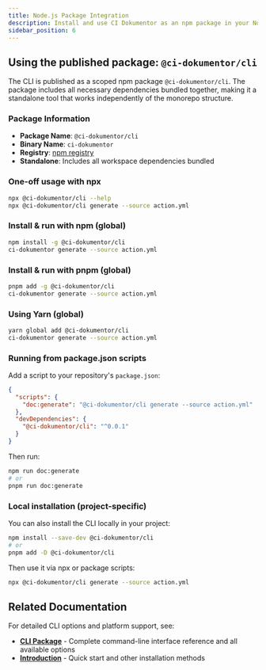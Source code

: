 ```yaml
---
title: Node.js Package Integration
description: Install and use CI Dokumentor as an npm package in your Node.js projects
sidebar_position: 6
---
```


## Using the published package: `@ci-dokumentor/cli`

The CLI is published as a scoped npm package `@ci-dokumentor/cli`. The package includes all necessary dependencies bundled together, making it a standalone tool that works independently of the monorepo structure.

### Package Information

- **Package Name**: `@ci-dokumentor/cli`
- **Binary Name**: `ci-dokumentor`
- **Registry**: [npm registry](https://www.npmjs.com/package/@ci-dokumentor/cli)
- **Standalone**: Includes all workspace dependencies bundled

### One-off usage with npx

```bash
npx @ci-dokumentor/cli --help
npx @ci-dokumentor/cli generate --source action.yml
```

### Install & run with npm (global)

```bash
npm install -g @ci-dokumentor/cli
ci-dokumentor generate --source action.yml
```

### Install & run with pnpm (global)

```bash
pnpm add -g @ci-dokumentor/cli
ci-dokumentor generate --source action.yml
```

### Using Yarn (global)

```bash
yarn global add @ci-dokumentor/cli
ci-dokumentor generate --source action.yml
```

### Running from package.json scripts

Add a script to your repository's `package.json`:

```json
{
  "scripts": {
    "doc:generate": "@ci-dokumentor/cli generate --source action.yml"
  },
  "devDependencies": {
    "@ci-dokumentor/cli": "^0.0.1"
  }
}
```

Then run:

```bash
npm run doc:generate
# or
pnpm run doc:generate
```

### Local installation (project-specific)

You can also install the CLI locally in your project:

```bash
npm install --save-dev @ci-dokumentor/cli
# or
pnpm add -D @ci-dokumentor/cli
```

Then use it via npx or package scripts:

```bash
npx @ci-dokumentor/cli generate --source action.yml
```

## Related Documentation

For detailed CLI options and platform support, see:

- **[CLI Package](../packages/cli)** - Complete command-line interface reference and all available options
- **[Introduction](../intro)** - Quick start and other installation methods
